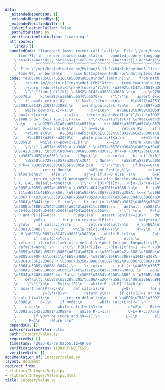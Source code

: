 ```yaml
---
data:
  _extendedDependsOn: []
  _extendedRequiredBy: []
  _extendedVerifiedWith: []
  _isVerificationFailed: false
  _pathExtension: py
  _verificationStatusIcon: ':warning:'
  attributes:
    links: []
  bundledCode: "Traceback (most recent call last):\n  File \"/opt/hostedtoolcache/Python/3.11.3/x64/lib/python3.11/site-packages/onlinejudge_verify/documentation/build.py\"\
    , line 71, in _render_source_code_stat\n    bundled_code = language.bundle(stat.path,\
    \ basedir=basedir, options={'include_paths': [basedir]}).decode()\n          \
    \         ^^^^^^^^^^^^^^^^^^^^^^^^^^^^^^^^^^^^^^^^^^^^^^^^^^^^^^^^^^^^^^^^^^^^^^^^^^^^^^^^^\n\
    \  File \"/opt/hostedtoolcache/Python/3.11.3/x64/lib/python3.11/site-packages/onlinejudge_verify/languages/python.py\"\
    , line 96, in bundle\n    raise NotImplementedError\nNotImplementedError\n"
  code: "#\u6700\u5C0F\u516C\u500D\u6570\ndef lcm(m,n):\n    from math import gcd\n\
    \    return (m//gcd(m,n))*n\n\ndef LCM(*X):\n    from functools import reduce\n\
    \    return reduce(lcm,X)\n\n#floor(a^(1/k)) \u3092\u6C42\u3081\u308B.\ndef Floor_Root(a,k):\n\
    \    \"\"\"floor(a^(1/k)) \u3092\u6C42\u3081\u308B.\n\n    a:\u975E\u8CA0\u6574\
    \u6570\n    k:\u6B63\u306E\u6574\u6570\n    \"\"\"\n    assert 0<=a and 0<k\n\
    \    if a==0: return 0\n    if k==1: return a\n\n    #\u5927\u4F53\u306E\u5024\
    \u3092\u6C42\u3081\u308B.\n    x=int(pow(a,1/k))\n\n    #\u5897\u3084\u3059\n\
    \    while pow(x+1,k)<=a:\n        x+=1\n\n    #\u6E1B\u3089\u3059\n    while\
    \ pow(x,k)>a:\n        x-=1\n    return x\n\n#ceil(a^(1/k)) \u3092\u6C42\u3081\
    \u308B.\ndef Ceil_Root(a,k):\n    \"\"\"ceil(a^(1/k)) \u3092\u6C42\u3081\u308B\
    .\n\n    a:\u975E\u8CA0\u6574\u6570\n    k:\u6B63\u306E\u6574\u6570\n    \"\"\"\
    \n    assert 0<=a and 0<k\n    if a==0:\n        return 0\n    if k==1:\n    \
    \    return a\n\n    #\u5927\u4F53\u306E\u5024\u3092\u6C42\u3081\u308B.\n    x=int(pow(a,1/k))+1\n\
    \n    #\u5897\u3084\u3059\n    while pow(x,k)<a:\n        x+=1\n\n    #\u6E1B\u3089\
    \u3059\n    while a<=pow(x-1,k):\n        x-=1\n    return x\n\ndef kth_Power(a,k):\n\
    \    \"\"\" \u6574\u6570 a \u304C k \u4E57\u6570\u304B\u3069\u3046\u304B\u3092\
    \u6C42\u3081, \u305D\u3046\u306A\u3089\u3070, b^k=a \u3092\u6E80\u305F\u3059 k\
    \ \u3092\u8FD4\u3059.\n\n    [Input]\n    a: int\n    k: int (k>0)\n\n    [Output]\n\
    \    \u5B58\u5728\u3057\u306A\u3044  : None\n    \u5B58\u5728\u3059\u308B    :\
    \ b^k=a \u3092\u6E80\u305F\u3059 b\n    \"\"\"\n\n    if k%2==0:\n        if a<0:\n\
    \            return None\n        b=Floor_Root(a,k)\n        return b if pow(b,k)==a\
    \ else None\n    else:\n        sgn=1 if a>=0 else -1\n        b=Floor_Root(abs(a),k)\n\
    \        return sgn*b if pow(sgn*b,k)==a else None\n\n#===\ndef Integer_Equation(P,\
    \ Y, L=0, default=None):\n    \"\"\" P[0]+P[1]x+...+P[n-1]x^(n-1)=Y \u3092\u6E80\
    \u305F\u3059\u6574\u6570 x \u3092\u6C42\u3081\u308B.\n\n    P: \u591A\u9805\u5F0F\
    \ (1\u6B21\u4EE5\u4E0A, \u975E\u96F6\u3067\u3042\u308A, L<=x \u306E\u7BC4\u56F2\
    \u3067 P \u306F\u5358\u8ABF\u5897\u52A0\u3067\u306A\u304F\u3066\u306F\u306A\u3089\
    \u306A\u3044).\n    Y: int\n    L: int (x \u3068\u3057\u3066\u3042\u308A\u3046\
    \u308B\u4E0B\u754C\u3092\u6C42\u3081\u308B).\n    default: \u5B58\u5728\u3057\u306A\
    \u3044\u5834\u5408\u306E\u8FD4\u308A\u5024\n    \"\"\"\n\n    P=list(P)\n    while\
    \ P and P[-1]==0:\n        P.pop()\n    assert len(P)>=2\n\n    def calc(x):\n\
    \        y=0\n        for p in reversed(P):\n            y=(y*x+p)\n        return\
    \ y\n\n    if calc(L)>Y:\n        return default\n\n    # \u4E0A\u754C\u3092\u6C42\
    \u3081\u308B\n    d=1\n    while calc(L+d)<=Y:\n        d*=2\n    R=L+d\n\n  \
    \  # \u89E3\u3092\u6C42\u3081\u308B\n    while R-L>1:\n        C=L+(R-L)//2\n\
    \        if calc(C)<=Y:\n            L=C\n        else:\n            R=C\n   \
    \ return L if calc(L)==Y else default\n\ndef Integer_Inequality(P, Y, L=0, mode=True,\
    \ default=None):\n    \"\"\" P[0]+P[1]x+...+P[n-1]x^(n-1) <= Y \u3092\u6E80\u305F\
    \u3059\u6700\u5927\u306E\u6574\u6570 x \u3092\u6C42\u3081\u308B.\n\n    P: \u591A\
    \u9805\u5F0F (1\u6B21\u4EE5\u4E0A, \u975E\u96F6\u3067\u3042\u308A, L<=x \u306E\
    \u7BC4\u56F2\u3067 P \u306F\u5358\u8ABF\u5897\u52A0\u3067\u306A\u304F\u3066\u306F\
    \u306A\u3089\u306A\u3044).\n    Y: int\n    L: int (x \u3068\u3057\u3066\u3042\
    \u308A\u3046\u308B\u4E0B\u754C\u3092\u6C42\u3081\u308B).\n    mode: True \u306E\
    \u5834\u5408\u306F <=, False \u306E\u5834\u5408\u306F < \u306B\u306A\u308B.\n\
    \    default: \u5B58\u5728\u3057\u306A\u3044\u5834\u5408\u306E\u8FD4\u308A\u5024\
    \n    \"\"\"\n\n    P=list(P)\n    while P and P[-1]==0:\n        P.pop()\n  \
    \  assert len(P)>=2\n\n    def calc(x):\n        y=0\n        for p in reversed(P):\n\
    \            y=(y*x+p)\n        return y\n\n    if calc(L)>Y or (not mode and\
    \ calc(L)==Y):\n        return default\n\n    # \u4E0A\u754C\u3092\u6C42\u3081\
    \u308B\n    d=1\n    if mode:\n        while calc(L+d)<=Y:\n            d*=2\n\
    \    else:\n        while calc(L+d)<Y:\n            d*=2\n    R=L+d\n\n    # \u89E3\
    \u3092\u6C42\u3081\u308B\n    while R-L>1:\n        C=L+(R-L)//2\n        y0=calc(C)\n\
    \        if y0<Y or (mode and y0==Y):\n            L=C\n        else:\n      \
    \      R=C\n    return L\n"
  dependsOn: []
  isVerificationFile: false
  path: Integer/Value.py
  requiredBy: []
  timestamp: '2023-03-18 02:55:12+09:00'
  verificationStatus: LIBRARY_NO_TESTS
  verifiedWith: []
documentation_of: Integer/Value.py
layout: document
redirect_from:
- /library/Integer/Value.py
- /library/Integer/Value.py.html
title: Integer/Value.py
---
```

